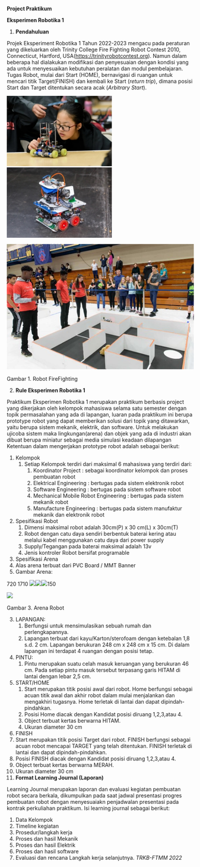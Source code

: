 ﻿**Project Praktikum**  

**Eksperimen Robotika 1** 

1. **Pendahuluan** 

Projek Eksperiment Robotika 1 Tahun 2022-2023 mengacu pada peraturan yang dikeluarkan oleh Trinity College Fire Fighting Robot Contest 2010, Connecticut, Hartford, USA(https://trinityrobotcontest.org).  Namun  dalam  beberapa  hal  dialakukan  modifikasi dan penyesuaian dengan kondisi yang ada untuk menyesuaikan kebutuhan peralatan dan modul pembelajaran. Tugas Robot, mulai dari Start (HOME), bernavigasi di ruangan untuk mencari titik Target(FINISH) dan kembali ke Start (*return trip*), dimana posisi Start dan Target ditentukan secara acak (*Arbitrary Start*). 

![](Aspose.Words.18839ba6-f4df-4bf7-92cd-93d3eefa9c9b.001.jpeg) ![](Aspose.Words.18839ba6-f4df-4bf7-92cd-93d3eefa9c9b.002.jpeg)

![](Aspose.Words.18839ba6-f4df-4bf7-92cd-93d3eefa9c9b.003.jpeg)

Gambar 1.  Robot FireFighting

2. **Rule Eksperimen Robotika 1** 

Praktikum  Eksperimen  Robotika  1  merupakan  praktikum  berbasis  project  yang dikerjakan oleh kelompok mahasiswa selama satu semester dengan topik permasalahan yang  ada  di  lapangan,  luaran  pada  praktikum  ini  berupa  prototype  robot  yang  dapat memberikan solusi dari topik yang ditawarkan, yaitu berupa sistem mekanik, elektrik, dan software. Untuk melakukan ujicoba sistem maka lingkungan(arena) dan objek yang ada di industri  akan  dibuat  berupa  miniatur  sebagai  media  simulasi  keadaan  dilapangan Ketentuan dalam mengerjakan prototype robot adalah sebagai berikut:

1. Kelompok
   1. Setiap Kelompok terdiri dari maksimal 6 mahasiswa yang terdiri dari:
      1. Koordinator  Project  :  sebagai  koordinator  kelompok  dan  proses pembuatan robot
      1. Elektrical Engineering : bertugas pada sistem elektronik robot
      1. Software Engineering : bertugas pada sistem software robot
      1. Mechanical  Mobile  Robot  Engineering  :  bertugas  pada  sistem  mekanik robot
      1. Manufacture Engineering : bertugas pada sistem manufaktur mekanik dan elektronik robot
2. Spesifikasi Robot
   1. Dimensi maksimal robot adalah 30cm(P) x 30 cm(L) x 30cm(T)
   1. Robot  dengan  catu  daya  sendiri  berbentuk  baterai  kering  atau  melalui  kabel menggunakan catu daya dari power supply
   1. Supply/Tegangan pada baterai maksimal adalah 13v
   1. Jenis kontroler Robot bersifat programable
2. Spesifikasi Arena
1. Alas arena terbuat dari PVC Board / MMT Banner
1. Gambar Arena:

720 1710 ![](Aspose.Words.18839ba6-f4df-4bf7-92cd-93d3eefa9c9b.004.png)![](Aspose.Words.18839ba6-f4df-4bf7-92cd-93d3eefa9c9b.005.png)![](Aspose.Words.18839ba6-f4df-4bf7-92cd-93d3eefa9c9b.006.png)150


![](Aspose.Words.18839ba6-f4df-4bf7-92cd-93d3eefa9c9b.007.png)

Gambar 3. Arena Robot 

3. LAPANGAN: 
   1. Berfungsi untuk mensimulasikan sebuah rumah dan perlengkapannya. 
   1. Lapangan terbuat dari kayu/Karton/sterofoam dengan ketebalan 1,8 s.d. 2 cm. Lapangan berukuran 248 cm x 248 cm x 15 cm. Di dalam lapangan ini terdapat 4 ruangan dengan posisi tetap. 
3. PINTU: 
   1. Pintu merupakan suatu celah masuk keruangan yang berukuran 46 cm. Pada setiap pintu masuk tersebut terpasang garis HITAM di lantai dengan lebar 2,5 cm. 
3. START/HOME
   1. Start  merupakan  titik  posisi  awal  dari  robot.  Home  berfungsi  sebagai acuan titik awal dan akhir robot dalam mulai menjalankan dan mengakhiri tugasnya. Home terletak di lantai dan dapat dipindah-pindahkan. 
   1. Posisi Home diacak dengan Kandidat posisi diruang 1,2,3,atau 4.
   1. Object terbuat kertas berwarna HITAM.
   1. Ukuran diameter 30 cm
3. FINISH
1. Start merupakan titik posisi Target dari robot. FINISH berfungsi sebagai acuan robot mencapai TARGET yang telah ditentukan. FINISH terletak di lantai dan dapat dipindah-pindahkan. 
1. Posisi FINISH diacak dengan Kandidat posisi diruang 1,2,3,atau 4.
1. Object terbuat kertas berwarna MERAH.
1. Ukuran diameter 30 cm
3. **Format Learning Journal (Laporan)**  

Learning  Journal  merupakan  laporan  dan  evaluasi  kegiatan  pembuatan  robot  secara berkala,  dikumpulkan  pada  saat  jadwal  presentasi  progres  pembuatan  robot  dengan menyesuaiakn penjadwalan presentasi pada kontrak perkuliahan praktikum. Isi learning journal sebagai berikut:

1. Data Kelompok
1. Timeline kegiatan
1. Prosedur/langkah kerja
1. Proses dan hasil Mekanik
1. Proses dan hasil Elektrik
1. Proses dan hasil software
1. Evaluasi dan rencana Langkah kerja selanjutnya.
*TRKB-FTMM 2022*
